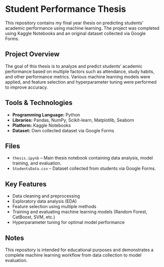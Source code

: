 # Student Performance Thesis

This repository contains my final year thesis on predicting students’ academic performance using machine learning. The project was completed using Kaggle Notebooks and an original dataset collected via Google Forms.

## Project Overview
The goal of this thesis is to analyze and predict students’ academic performance based on multiple factors such as attendance, study habits, and other performance metrics. Various machine learning models were applied, and feature selection and hyperparameter tuning were performed to improve accuracy.

## Tools & Technologies
- **Programming Language:** Python
- **Libraries:** Pandas, NumPy, Scikit-learn, Matplotlib, Seaborn
- **Platform:** Kaggle Notebooks
- **Dataset:** Own collected dataset via Google Forms

## Files
- `thesis.ipynb` – Main thesis notebook containing data analysis, model training, and evaluation.  
- `StudentsData.csv` – Dataset collected from students via Google Forms.

## Key Features
- Data cleaning and preprocessing
- Exploratory data analysis (EDA)
- Feature selection using multiple methods
- Training and evaluating machine learning models (Random Forest, CatBoost, SVM, etc.)
- Hyperparameter tuning for optimal model performance

## Notes
This repository is intended for educational purposes and demonstrates a complete machine learning workflow from data collection to model evaluation.
